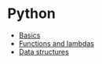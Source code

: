 # Python

- [Basics](basics.md)
- [Functions and lambdas](functions.md)
- [Data structures](data-structures.md)